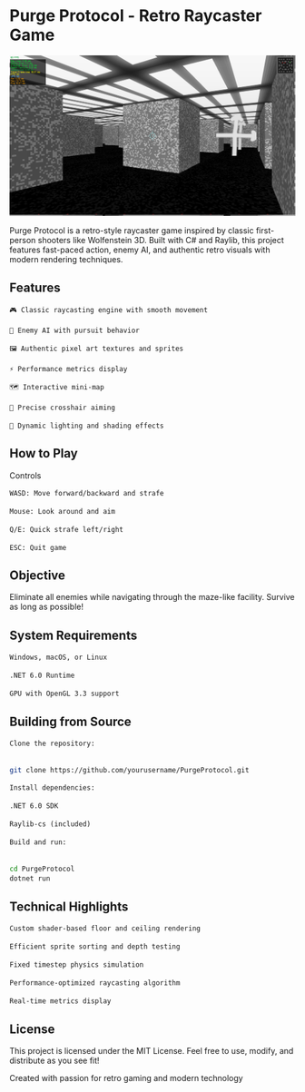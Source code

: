 # Purge Protocol - Retro Raycaster Game

![PurgeProtocol](PurgeProtocol0.png)

Purge Protocol is a retro-style raycaster game inspired by classic first-person shooters like Wolfenstein 3D. Built with C# and Raylib, this project features fast-paced action, enemy AI, and authentic retro visuals with modern rendering techniques.

## Features

    🎮 Classic raycasting engine with smooth movement

    🔫 Enemy AI with pursuit behavior

    🖼️ Authentic pixel art textures and sprites

    ⚡ Performance metrics display

    🗺️ Interactive mini-map

    🎯 Precise crosshair aiming

    🌈 Dynamic lighting and shading effects

## How to Play
Controls

    WASD: Move forward/backward and strafe

    Mouse: Look around and aim

    Q/E: Quick strafe left/right

    ESC: Quit game

## Objective

Eliminate all enemies while navigating through the maze-like facility. Survive as long as possible!

## System Requirements

    Windows, macOS, or Linux

    .NET 6.0 Runtime

    GPU with OpenGL 3.3 support

## Building from Source

    Clone the repository:

```bash

git clone https://github.com/yourusername/PurgeProtocol.git
```



    Install dependencies:

    .NET 6.0 SDK

    Raylib-cs (included)

    Build and run:

```bash

cd PurgeProtocol
dotnet run
```

## Technical Highlights

    Custom shader-based floor and ceiling rendering

    Efficient sprite sorting and depth testing

    Fixed timestep physics simulation

    Performance-optimized raycasting algorithm

    Real-time metrics display

## License

This project is licensed under the MIT License. Feel free to use, modify, and distribute as you see fit!

Created with passion for retro gaming and modern technology